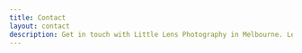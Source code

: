 ```yaml
---
title: Contact
layout: contact
description: Get in touch with Little Lens Photography in Melbourne. Let's capture beautiful moments together!
---
```

